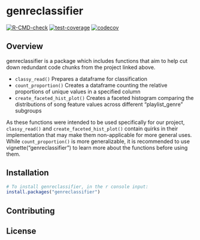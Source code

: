 
<!-- README.md is generated from README.Rmd. Please edit that file -->

# genreclassifier

<!-- badges: start -->

[![R-CMD-check](https://github.com/DSCI-310/dsci-310-group-04-pkg/workflows/R-CMD-check/badge.svg)](https://github.com/DSCI-310/dsci-310-group-04-pkg/actions)
[![test-coverage](https://github.com/DSCI-310/dsci-310-group-04-pkg/workflows/test-coverage/badge.svg)](https://github.com/DSCI-310/dsci-310-group-04-pkg/actions)
[![codecov](https://codecov.io/gh/DSCI-310/dsci-310-group-04-pkg/branch/main/graph/badge.svg?token=Hx34xKHsz9)](https://codecov.io/gh/DSCI-310/dsci-310-group-04-pkg)
<!-- badges: end -->

## Overview

genreclassifier is a package which includes functions that aim to help
cut down redundant code chunks from the project linked above.

-   `classy_read()` Prepares a dataframe for classification
-   `count_proportion()` Creates a dataframe counting the relative
    proportions of unique values in a specified column
-   `create_faceted_hist_plot()` Creates a faceted histogram comparing
    the distributions of song feature values across different
    “playlist_genre” subgroups

As these functions were intended to be used specifically for our
project, `classy_read()` and `create_faceted_hist_plot()` contain quirks
in their implementation that may make them non-applicable for more
general uses. While `count_proportion()` is more generalizable, it is
recommended to use vignette(“genreclassifier”) to learn more about the
functions before using them.

## Installation

``` r
# To install genreclassifier, in the r console input:
install.packages("genreclassifier")
```

## Contributing

## License
